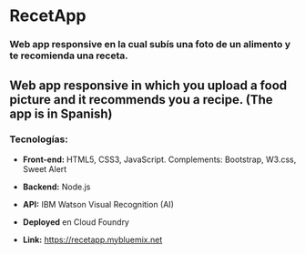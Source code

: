 # RecetApp

### Web app responsive en la cual subís una foto de un alimento y te recomienda una receta. 
## Web app responsive in which you upload a food picture and it recommends you a recipe. (The app is in Spanish)

### Tecnologías: 
- **Front-end:** HTML5, CSS3, JavaScript. Complements: Bootstrap, W3.css, Sweet Alert

- **Backend:** Node.js 

- **API:** IBM Watson Visual Recognition (AI)

- **Deployed** en Cloud Foundry 

- **Link:** https://recetapp.mybluemix.net

